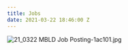```yaml
---
title: Jobs
date: 2021-03-22 18:46:00 Z
---
```


![21_0322 MBLD Job Posting-1ac101.jpg](/uploads/21_0322%20MBLD%20Job%20Posting-1ac101.jpg)